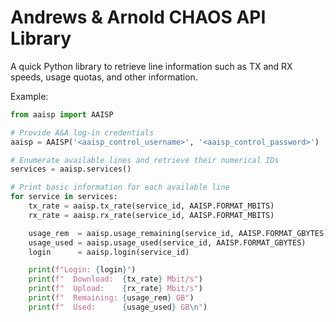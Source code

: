 # Andrews & Arnold CHAOS API Library
A quick Python library to retrieve line information such as TX and RX speeds, usage quotas, and other information.

Example:
```python
from aaisp import AAISP

# Provide A&A log-in credentials
aaisp = AAISP('<aaisp_control_username>', '<aaisp_control_password>')

# Enumerate available lines and retrieve their numerical IDs
services = aaisp.services()

# Print basic information for each available line
for service in services:
    tx_rate = aaisp.tx_rate(service_id, AAISP.FORMAT_MBITS)
    rx_rate = aaisp.rx_rate(service_id, AAISP.FORMAT_MBITS)

    usage_rem  = aaisp.usage_remaining(service_id, AAISP.FORMAT_GBYTES)
    usage_used = aaisp.usage_used(service_id, AAISP.FORMAT_GBYTES)
    login      = aaisp.login(service_id)

    print(f"Login: {login}")
    print(f"  Download:  {tx_rate} Mbit/s")
    print(f"  Upload:    {rx_rate} Mbit/s")
    print(f"  Remaining: {usage_rem} GB")
    print(f"  Used:      {usage_used} GB\n")
```
